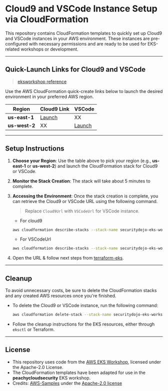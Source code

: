 # Cloud9 and VSCode Instance Setup via CloudFormation

This repository contains CloudFormation templates to quickly set up Cloud9 and VSCode instances in your AWS environment. These instances are pre-configured with necessary permissions and are ready to be used for EKS-related workshops or development.

---

## Quick-Launch Links for Cloud9 and VSCode

> [eksworkshop reference](https://www.eksworkshop.com/docs/introduction/setup/your-account/)
> 
Use the AWS CloudFormation quick-create links below to launch the desired environment in your preferred AWS region.

| Region         | Cloud9 Link                         | VSCode            |
|----------------|-------------------------------------|---------------------------------------|
| **us-east-1**  | [Launch](https://console.aws.amazon.com/cloudformation/home?region=us-east-1#/stacks/quickcreate?stackName=securitydojo-eks-workshop&templateURL=https://cf-templates-p4sqzd2p5kud-us-east-1.s3.amazonaws.com/cloud9.yaml)  | XX  |
| **us-west-2**  | XX | [Launch](https://console.aws.amazon.com/cloudformation/home?region=us-west-2#/stacks/quickcreate?stackName=securitydojo-eks-workshop&templateURL=https://cf-templates-p4sqzd2p5kud-us-east-1.s3.amazonaws.com/eks-workshop-vscode.yaml) |


---

## Setup Instructions

1. **Choose your Region**: Use the table above to pick your region (e.g., **us-east-1** or **us-west-2**) and launch the CloudFormation stack for Cloud9 or VSCode.
   
2. **Monitor the Stack Creation**: The stack will take about 5 minutes to complete.

3. **Accessing the Environment**: Once the stack creation is complete, you can retrieve the Cloud9 or VSCode URL using the following command.
   
   > Replace `Cloud9Url` with `VSCodeUrl` for VSCode instance.
   
   - For cloud9

    ```bash
    aws cloudformation describe-stacks --stack-name securitydojo-eks-workshop --query 'Stacks[0].Outputs[?OutputKey==`Cloud9Url`].OutputValue' --output text
    ```
   - For VSCodeUrl

    ```bash
    aws cloudformation describe-stacks --stack-name securitydojo-eks-workshop --query 'Stacks[0].Outputs[?OutputKey==`Cloud9Url`].OutputValue' --output text
    ```
     
    
4. Open the URL & follow next steps from [terraform-eks](https://github.com/kubernetesvillage/terraform-eks).
---

## Cleanup

To avoid unnecessary costs, be sure to delete the CloudFormation stacks and any created AWS resources once you're finished.

- To delete the Cloud9 or VSCode instance, run the following command:

    ```bash
    aws cloudformation delete-stack --stack-name securitydojo-eks-workshop
    ```

- Follow the cleanup instructions for the EKS resources, either through `eksctl` or Terraform.

---

## License

- This repository uses code from the [AWS EKS Workshop](https://github.com/aws-samples/eks-workshop-v2/), licensed under the Apache-2.0 License.
- The CloudFormation templates have been adapted for use in the **peachycloudsecurity** EKS workshop.
- Credits: [AWS-Samples](https://github.com/aws-samples/eks-workshop-v2/) under the [Apache-2.0 license](https://github.com/aws-samples/eks-workshop-v2/?tab=Apache-2.0-1-ov-file#readme)

